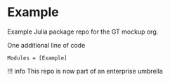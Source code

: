 # Example

Example Julia package repo for the GT mockup org.

One additional line of code

```@autodocs
Modules = [Example]
```

!!! info
  This repo is now part of an enterprise umbrella

